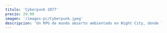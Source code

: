 ```yaml
---
titulo: 'Cyberpunk 2077'
precio: 29.99
imagen: '/images-pc/Cyberpunk.jpeg'
descripcion: 'Un RPG de mundo abierto ambientado en Night City, donde la tecnología y el caos conviven.......'
---
```

